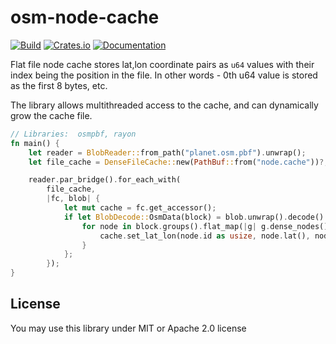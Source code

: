 # osm-node-cache

[![Build](https://github.com/nyurik/osm-node-cache/actions/workflows/ci.yaml/badge.svg)](https://github.com/nyurik/osm-node-cache/actions/workflows/ci.yaml)
[![Crates.io](https://img.shields.io/crates/v/osmnodecache.svg)](https://crates.io/crates/osmnodecache)
[![Documentation](https://docs.rs/osmnodecache/badge.svg)](https://docs.rs/osmnodecache)

Flat file node cache stores lat,lon coordinate pairs as `u64` values with their index being the position in the file. In
other words - 0th u64 value is stored as the first 8 bytes, etc.

The library allows multithreaded access to the cache, and can dynamically grow the cache file.

```rust
// Libraries:  osmpbf, rayon
fn main() {
    let reader = BlobReader::from_path("planet.osm.pbf").unwrap();
    let file_cache = DenseFileCache::new(PathBuf::from("node.cache"))?;

    reader.par_bridge().for_each_with(
        file_cache,
        |fc, blob| {
            let mut cache = fc.get_accessor();
            if let BlobDecode::OsmData(block) = blob.unwrap().decode().unwrap() {
                for node in block.groups().flat_map(|g| g.dense_nodes()) {
                    cache.set_lat_lon(node.id as usize, node.lat(), node.lon());
                }
            };
        });
}
```

## License

You may use this library under MIT or Apache 2.0 license
